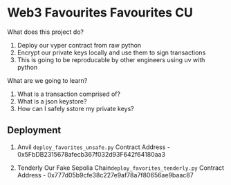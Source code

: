 # Web3 Favourites Favourites CU

What does this project do?
1. Deploy our vyper contract from raw python
2. Encrypt our private keys locally and use them to sign transactions
3. This is going to be reproducable by other engineers using uv with python

What are we going to learn?
1. What is a transaction comprised of?
2. What is a json keystore?
3. How can I safely sstore my private keys?

## Deployment

1. Anvil `deploy_favorites_unsafe.py` Contract Address - 0x5FbDB2315678afecb367f032d93F642f64180aa3

2. Tenderly Our Fake Sepolia Chain`deploy_favorites_tenderly.py` Contract Address - 0x777d05b9cfe38c227e9af78a7f80656ae9baac87
